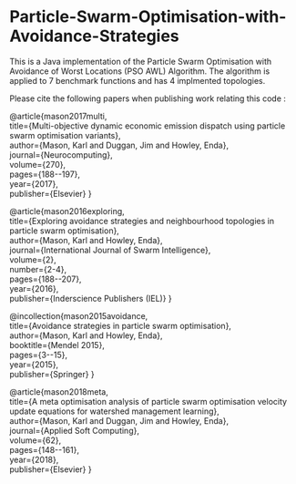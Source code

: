 # Particle-Swarm-Optimisation-with-Avoidance-Strategies
This is a Java implementation of the Particle Swarm Optimisation with Avoidance of Worst Locations (PSO AWL) Algorithm. The algorithm is applied to 7 benchmark functions and has 4 implmented topologies. 

Please cite the following papers when publishing work relating this code :

@article{mason2017multi,   
title={Multi-objective dynamic economic emission dispatch using particle swarm optimisation variants},   
author={Mason, Karl and Duggan, Jim and Howley, Enda},   
journal={Neurocomputing},   
volume={270},   
pages={188--197},   
year={2017},   
publisher={Elsevier} }   

@article{mason2016exploring,   
title={Exploring avoidance strategies and neighbourhood topologies in particle swarm optimisation},   
author={Mason, Karl and Howley, Enda},   
journal={International Journal of Swarm Intelligence},   
volume={2},   
number={2-4},   
pages={188--207},   
year={2016},   
publisher={Inderscience Publishers (IEL)} } 

@incollection{mason2015avoidance,   
title={Avoidance strategies in particle swarm optimisation},   
author={Mason, Karl and Howley, Enda},   
booktitle={Mendel 2015},  
pages={3--15},   
year={2015},   
publisher={Springer} }  

@article{mason2018meta,   
title={A meta optimisation analysis of particle swarm optimisation velocity update equations for watershed management learning},   
author={Mason, Karl and Duggan, Jim and Howley, Enda},   
journal={Applied Soft Computing},   
volume={62},  
pages={148--161},   
year={2018},   
publisher={Elsevier} }

